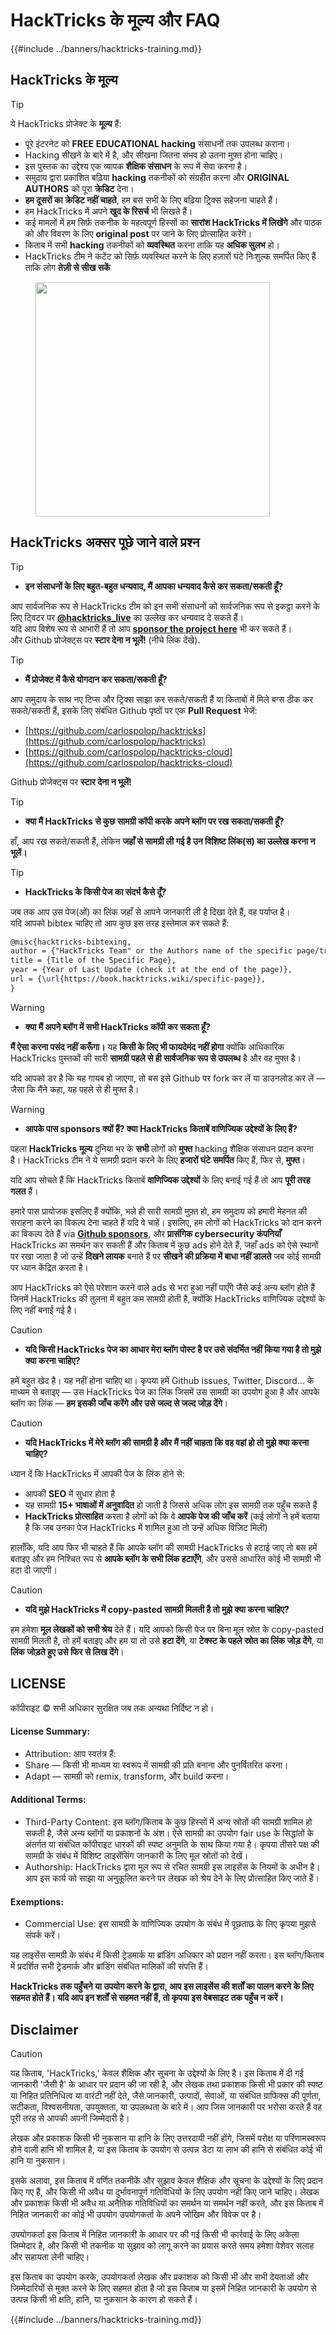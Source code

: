 # HackTricks के मूल्य और FAQ

{{#include ../banners/hacktricks-training.md}}

## HackTricks के मूल्य

> [!TIP]
> ये HackTricks प्रोजेक्ट के **मूल्य** हैं:
>
> - पूरे इंटरनेट को **FREE** **EDUCATIONAL hacking** संसाधनों तक उपलब्ध कराना।
>  - Hacking सीखने के बारे में है, और सीखना जितना संभव हो उतना मुफ़्त होना चाहिए।
>  - इस पुस्तक का उद्देश्य एक व्यापक **शैक्षिक संसाधन** के रूप में सेवा करना है।
> - समुदाय द्वारा प्रकाशित बढ़िया **hacking** तकनीकों को संग्रहीत करना और **ORIGINAL AUTHORS** को पूरा **क्रेडिट** देना।
>  - **हम दूसरों का क्रेडिट नहीं चाहते**, हम बस सभी के लिए बढ़िया ट्रिक्स सहेजना चाहते हैं।
>  - हम HackTricks में अपने **खुद के रिसर्च** भी लिखते हैं।
>  - कई मामलों में हम सिर्फ़ तकनीक के महत्वपूर्ण हिस्सों का **सारांश HackTricks में लिखेंगे** और पाठक को और विवरण के लिए **original post** पर जाने के लिए प्रोत्साहित करेंगे।
> - किताब में सभी **hacking** तकनीकों को **व्यवस्थित** करना ताकि यह **अधिक सुलभ** हो।
>  - HackTricks टीम ने कंटेंट को सिर्फ़ व्यवस्थित करने के लिए हज़ारों घंटे निःशुल्क समर्पित किए हैं ताकि लोग **तेज़ी से सीख सकें**

<figure><img src="../images/hack tricks gif.gif" alt="" width="375"><figcaption></figcaption></figure>

## HackTricks अक्सर पूछे जाने वाले प्रश्न

> [!TIP]
>
> - **इन संसाधनों के लिए बहुत-बहुत धन्यवाद, मैं आपका धन्यवाद कैसे कर सकता/सकती हूँ?**

आप सार्वजनिक रूप से HackTricks टीम को इन सभी संसाधनों को सार्वजनिक रूप से इकट्ठा करने के लिए ट्विटर पर [**@hacktricks_live**](https://twitter.com/hacktricks_live) का उल्लेख कर धन्यवाद दे सकते हैं।\
यदि आप विशेष रूप से आभारी हैं तो आप [**sponsor the project here**](https://github.com/sponsors/carlospolop) भी कर सकते हैं।\
और Github प्रोजेक्ट्स पर **स्टार देना न भूलें!** (नीचे लिंक देंखे).

> [!TIP]
>
> - **मैं प्रोजेक्ट में कैसे योगदान कर सकता/सकती हूँ?**

आप समुदाय के साथ नए टिप्स और ट्रिक्स साझा कर सकते/सकती हैं या किताबों में मिले बग्स ठीक कर सकते/सकती हैं, इसके लिए संबंधित Github पृष्ठों पर एक **Pull Request** भेजें:

- [https://github.com/carlospolop/hacktricks](https://github.com/carlospolop/hacktricks)
- [https://github.com/carlospolop/hacktricks-cloud](https://github.com/carlospolop/hacktricks-cloud)

Github प्रोजेक्ट्स पर **स्टार देना न भूलें!**

> [!TIP]
>
> - **क्या मैं HackTricks से कुछ सामग्री कॉपी करके अपने ब्लॉग पर रख सकता/सकती हूँ?**

हाँ, आप रख सकते/सकती हैं, लेकिन **जहाँ से सामग्री ली गई है उन विशिष्ट लिंक(स) का उल्लेख करना न भूलें।**

> [!TIP]
>
> - **HackTricks के किसी पेज का संदर्भ कैसे दूँ?**

जब तक आप उस पेज(ओं) का लिंक जहाँ से आपने जानकारी ली है दिखा देते हैं, वह पर्याप्त है।\
यदि आपको bibtex चाहिए तो आप कुछ इस तरह इस्तेमाल कर सकते हैं:
```latex
@misc{hacktricks-bibtexing,
author = {"HackTricks Team" or the Authors name of the specific page/trick},
title = {Title of the Specific Page},
year = {Year of Last Update (check it at the end of the page)},
url = {\url{https://book.hacktricks.wiki/specific-page}},
}
```
> [!WARNING]
>
> - **क्या मैं अपने ब्लॉग में सभी HackTricks कॉपी कर सकता हूँ?**

**मैं ऐसा करना पसंद नहीं करूँगा।** यह **किसी के लिए भी फायदेमंद नहीं होगा** क्योंकि आधिकारिक HackTricks पुस्तकों की सारी **सामग्री पहले से ही सार्वजनिक रूप से उपलब्ध** है और वह मुफ्त है।

यदि आपको डर है कि यह गायब हो जाएगा, तो बस इसे Github पर fork कर लें या डाउनलोड कर लें — जैसा कि मैंने कहा, यह पहले से ही मुफ्त है।

> [!WARNING]
>
> - **आपके पास sponsors क्यों हैं? क्या HackTricks किताबें वाणिज्यिक उद्देश्यों के लिए हैं?**

पहला **HackTricks** **मूल्य** दुनिया भर के **सभी** लोगों को **मुफ्त** hacking शैक्षिक संसाधन प्रदान करना है। HackTricks टीम ने ये सामग्री प्रदान करने के लिए **हजारों घंटे समर्पित** किए हैं, फिर से, **मुफ्त**।

यदि आप सोचते हैं कि HackTricks किताबें **वाणिज्यिक उद्देश्यों** के लिए बनाई गई हैं तो आप **पूरी तरह गलत** हैं।

हमारे पास प्रायोजक इसलिए हैं क्योंकि, भले ही सारी सामग्री मुफ़्त हो, हम समुदाय को हमारी मेहनत की सराहना करने का विकल्प देना चाहते हैं यदि वे चाहें। इसलिए, हम लोगों को HackTricks को दान करने का विकल्प देते हैं via [**Github sponsors**](https://github.com/sponsors/carlospolop), और **प्रासंगिक cybersecurity कंपनियाँ** HackTricks का समर्थन कर सकती हैं और किताब में कुछ ads होने देते हैं, जहाँ ads को ऐसे स्थानों पर रखा जाता है जो उन्हें **दिखने लायक** बनाते हैं पर **सीखने की प्रक्रिया में बाधा नहीं डालते** जब कोई सामग्री पर ध्यान केंद्रित करता है।

आप HackTricks को ऐसे परेशान करने वाले ads से भरा हुआ नहीं पाएँगे जैसे कई अन्य ब्लॉग होते हैं जिनमें HackTricks की तुलना में बहुत कम सामग्री होती है, क्योंकि HackTricks वाणिज्यिक उद्देश्यों के लिए नहीं बनाई गई है।

> [!CAUTION]
>
> - **यदि किसी HackTricks पेज का आधार मेरा ब्लॉग पोस्ट है पर उसे संदर्भित नहीं किया गया है तो मुझे क्या करना चाहिए?**

हमें बहुत खेद है। यह नहीं होना चाहिए था। कृपया हमें Github issues, Twitter, Discord... के माध्यम से बताइए — उस HackTricks पेज का लिंक जिसमें उस सामग्री का उपयोग हुआ है और आपके ब्लॉग का लिंक — **हम इसकी जाँच करेंगे और उसे जल्द से जल्द जोड़ देंगे**।

> [!CAUTION]
>
> - **यदि HackTricks में मेरे ब्लॉग की सामग्री है और मैं नहीं चाहता कि वह वहां हो तो मुझे क्या करना चाहिए?**

ध्यान दें कि HackTricks में आपकी पेज के लिंक होने से:

- आपकी **SEO** में सुधार होता है
- यह सामग्री **15+ भाषाओं में अनुवादित** हो जाती है जिससे अधिक लोग इस सामग्री तक पहुँच सकते हैं
- **HackTricks प्रोत्साहित** करता है लोगों को कि वे **आपके पेज की जाँच करें** (कई लोगों ने हमें बताया है कि जब उनका पेज HackTricks में शामिल हुआ तो उन्हें अधिक विज़िट मिली)

हालाँकि, यदि आप फिर भी चाहते हैं कि आपके ब्लॉग की सामग्री HackTricks से हटाई जाए तो बस हमें बताइए और हम निश्चित रूप से **आपके ब्लॉग के सभी लिंक हटाएँगे**, और उससे आधारित कोई भी सामग्री भी हटा दी जाएगी।

> [!CAUTION]
>
> - **यदि मुझे HackTricks में copy-pasted सामग्री मिलती है तो मुझे क्या करना चाहिए?**

हम हमेशा **मूल लेखकों को सभी श्रेय** देते हैं। यदि आपको किसी पेज पर बिना मूल स्रोत के copy-pasted सामग्री मिलती है, तो हमें बताइए और हम या तो उसे **हटा देंगे**, या **टेक्स्ट के पहले स्रोत का लिंक जोड़ देंगे**, या **लिंक जोड़ते हुए उसे फिर से लिख देंगे**।

## LICENSE

कॉपीराइट © सभी अधिकार सुरक्षित जब तक अन्यथा निर्दिष्ट न हो।

#### License Summary:

- Attribution: आप स्वतंत्र हैं:
- Share — किसी भी माध्यम या स्वरूप में सामग्री की प्रति बनाना और पुनर्वितरित करना।
- Adapt — सामग्री को remix, transform, और build करना।

#### Additional Terms:

- Third-Party Content: इस ब्लॉग/किताब के कुछ हिस्सों में अन्य स्रोतों की सामग्री शामिल हो सकती है, जैसे अन्य ब्लॉगों या प्रकाशनों के अंश। ऐसे सामग्री का उपयोग fair use के सिद्धांतों के अंतर्गत या संबंधित कॉपीराइट धारकों की स्पष्ट अनुमति के साथ किया गया है। कृपया तीसरे पक्ष की सामग्री के संबंध में विशिष्ट लाइसेंसिंग जानकारी के लिए मूल स्रोतों को देखें।
- Authorship: HackTricks द्वारा मूल रूप से रचित सामग्री इस लाइसेंस के नियमों के अधीन है। आप इस कार्य को साझा या अनुकूलित करने पर लेखक को श्रेय देने के लिए प्रोत्साहित किए जाते हैं।

#### Exemptions:

- Commercial Use: इस सामग्री के वाणिज्यिक उपयोग के संबंध में पूछताछ के लिए कृपया मुझसे संपर्क करें।

यह लाइसेंस सामग्री के संबंध में किसी ट्रेडमार्क या ब्रांडिंग अधिकार को प्रदान नहीं करता। इस ब्लॉग/किताब में प्रदर्शित सभी ट्रेडमार्क और ब्रांडिंग संबंधित मालिकों की संपत्ति हैं।

**HackTricks तक पहुँचने या उपयोग करने के द्वारा, आप इस लाइसेंस की शर्तों का पालन करने के लिए सहमत होते हैं। यदि आप इन शर्तों से सहमत नहीं हैं, तो कृपया इस वेबसाइट तक पहुँच न करें।**

## **Disclaimer**

> [!CAUTION]
> यह किताब, 'HackTricks,' केवल शैक्षिक और सूचना के उद्देश्यों के लिए है। इस किताब में दी गई जानकारी 'जैसी है' के आधार पर प्रदान की जा रही है, और लेखक तथा प्रकाशक किसी भी प्रकार की स्पष्ट या निहित प्रतिनिधित्व या वारंटी नहीं देते, जैसे जानकारी, उत्पादों, सेवाओं, या संबंधित ग्राफिक्स की पूर्णता, सटीकता, विश्वसनीयता, उपयुक्तता, या उपलब्धता के बारे में। आप जिस जानकारी पर भरोसा करते हैं वह पूरी तरह से आपकी अपनी जिम्मेदारी है।
>
> लेखक और प्रकाशक किसी भी नुकसान या हानि के लिए उत्तरदायी नहीं होंगे, जिसमें परोक्ष या परिणामस्वरूप होने वाली हानि भी शामिल है, या इस किताब के उपयोग से उत्पन्न डेटा या लाभ की हानि से संबंधित कोई भी हानि या नुकसान।
>
> इसके अलावा, इस किताब में वर्णित तकनीकें और सुझाव केवल शैक्षिक और सूचना के उद्देश्यों के लिए प्रदान किए गए हैं, और किसी भी अवैध या दुर्भावनापूर्ण गतिविधियों के लिए उपयोग नहीं किए जाने चाहिए। लेखक और प्रकाशक किसी भी अवैध या अनैतिक गतिविधियों का समर्थन या समर्थन नहीं करते, और इस किताब में निहित जानकारी का कोई भी उपयोग उपयोगकर्ता के अपने जोखिम और विवेक पर है।
>
> उपयोगकर्ता इस किताब में निहित जानकारी के आधार पर की गई किसी भी कार्रवाई के लिए अकेला जिम्मेदार है, और किसी भी तकनीक या सुझाव को लागू करने का प्रयास करते समय हमेशा पेशेवर सलाह और सहायता लेनी चाहिए।
>
> इस किताब का उपयोग करके, उपयोगकर्ता लेखक और प्रकाशक को किसी भी और सभी देयताओं और जिम्मेदारियों से मुक्त करने के लिए सहमत होता है जो इस किताब या इसमें निहित जानकारी के उपयोग से उत्पन्न किसी भी क्षति, हानि, या नुकसान के कारण हो सकते हैं।

{{#include ../banners/hacktricks-training.md}}
